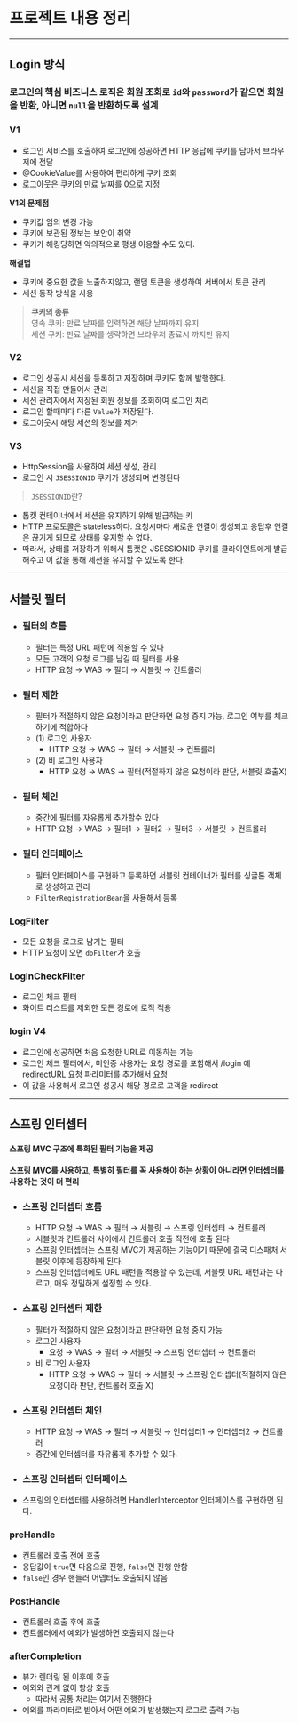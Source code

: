 # 프로젝트 내용 정리

---

## Login 방식

### 로그인의 핵심 비즈니스 로직은 회원 조회로 `id`와 `password`가 같으면 회원을 반환, 아니면 `null`을 반환하도록 설계

### V1
- 로그인 서비스를 호출하여 로그인에 성공하면 HTTP 응답에 쿠키를 담아서 브라우저에 전달
- @CookieValue를 사용하여 편리하게 쿠키 조회
- 로그아웃은 쿠키의 만료 날짜를 0으로 지정

**V1의 문제점**
- 쿠키값 임의 변경 가능
- 쿠키에 보관된 정보는 보안이 취약
- 쿠키가 해킹당하면 악의적으로 평생 이용할 수도 있다.

**해결법**
- 쿠키에 중요한 값을 노출하지않고, 랜덤 토큰을 생성하여 서버에서 토큰 관리
- 세션 동작 방식을 사용

> **쿠키의 종류**<br>
영속 쿠키: 만료 날짜를 입력하면 해당 날짜까지 유지<br>
세션 쿠키: 만료 날짜를 생략하면 브라우저 종료시 까지만 유지

### V2
- 로그인 성공시 세션을 등록하고 저장하며 쿠키도 함께 발행한다.
- 세션을 직접 만들어서 관리
- 세션 관리자에서 저장된 회원 정보를 조회하여 로그인 처리
- 로그인 할때마다 다른 `Value`가 저장된다.
- 로그아웃시 해당 세션의 정보를 제거

### V3
- HttpSession을 사용하여 세션 생성, 관리
- 로그인 시 `JSESSIONID` 쿠키가 생성되며 변경된다

> `JSESSIONID`란?
- 톰캣 컨테이너에서 세션을 유지하기 위해 발급하는 키
- HTTP 프로토콜은 stateless하다. 요청시마다 새로운 연결이 생성되고 응답후 연결은 끊기게 되므로 상태를 유지할 수 없다.
- 따라서, 상태를 저장하기 위해서 톰캣은 JSESSIONID 쿠키를 클라이언트에게 발급해주고 이 값을 통해 세션을 유지할 수 있도록 한다.

---

## 서블릿 필터
- ### 필터의 흐름
  -  필터는 특정 URL 패턴에 적용할 수 있다
  - 모든 고객의 요청 로그를 남길 때 필터를 사용
  -  HTTP 요청 → WAS → 필터 → 서블릿 → 컨트롤러
- ### 필터 제한
  - 필터가 적절하지 않은 요청이라고 판단하면 요청 중지 가능, 로그인 여부를 체크하기에 적합하다
  - (1) 로그인 사용자
    -  HTTP 요청 → WAS → 필터 → 서블릿 → 컨트롤러
  - (2) 비 로그인 사용자
    - HTTP 요청 → WAS → 필터(적절하지 않은 요청이라 판단, 서블릿 호출X)
- ### 필터 체인
  - 중간에 필터를 자유롭게 추가할수 있다
  - HTTP 요청 → WAS → 필터1 → 필터2 → 필터3 → 서블릿 → 컨트롤러
  
- ### 필터 인터페이스
  - 필터 인터페이스를 구현하고 등록하면 서블릿 컨테이너가 필터를 싱글톤 객체로 생성하고 관리
  - `FilterRegistrationBean`을 사용해서 등록

### LogFilter
- 모든 요청을 로그로 남기는 필터
- HTTP 요청이 오면 `doFilter`가 호출

### LoginCheckFilter
- 로그인 체크 필터
- 화이트 리스트를 제외한 모든 경로에 로직 적용

### login V4
- 로그인에 성공하면 처음 요청한 URL로 이동하는 기능
- 로그인 체크 필터에서, 미인증 사용자는 요청 경로를 포함해서 /login 에 redirectURL 요청 파라미터를 추가해서 요청
- 이 값을 사용해서 로그인 성공시 해당 경로로 고객을 redirect

---

## 스프링 인터셉터
#### 스프링 MVC 구조에 특화된 필터 기능을 제공
#### 스프링 MVC를 사용하고, 특별히 필터를 꼭 사용해야 하는 상황이 아니라면 인터셉터를 사용하는 것이 더 편리


- ### 스프링 인터셉터 흐름
  - HTTP 요청 → WAS → 필터 → 서블릿 → 스프링 인터셉터 → 컨트롤러
  - 서블릿과 컨트롤러 사이에서 컨트롤러 호출 직전에 호출 된다
  - 스프링 인터셉터는 스프링 MVC가 제공하는 기능이기 때문에 결국 디스패처 서블릿 이후에 등장하게 된다.
  - 스프링 인터셉터에도 URL 패턴을 적용할 수 있는데, 서블릿 URL 패턴과는 다르고, 매우 정밀하게 설정할 수 있다.

- ### 스프링 인터셉터 제한
  - 필터가 적절하지 않은 요청이라고 판단하면 요청 중지 가능
  - 로그인 사용자
    - 요청 → WAS → 필터 → 서블릿 → 스프링 인터셉터 → 컨트롤러
  - 비 로그인 사용자
    - HTTP 요청 → WAS → 필터 → 서블릿 → 스프링 인터셉터(적절하지 않은 요청이라 판단, 컨트롤러 호출 X)

- ### 스프링 인터셉터 체인
  - HTTP 요청 → WAS → 필터 → 서블릿 → 인터셉터1 → 인터셉터2 → 컨트롤러
  - 중간에 인터셉터를 자유롭게 추가할 수 있다.

- ### 스프링 인터셉터 인터페이스
- 스프링의 인터셉터를 사용하려면 HandlerInterceptor 인터페이스를 구현하면 된다.

### preHandle
- 컨트롤러 호출 전에 호출
- 응답값이 `true`면 다음으로 진행, `false`면 진행 안함
- `false`인 경우 핸들러 어뎁터도 호출되지 않음

### PostHandle
- 컨트롤러 호출 후에 호출
- 컨트롤러에서 예외가 발생하면 호출되지 않는다

### afterCompletion
- 뷰가 렌더링 된 이후에 호출
- 예외와 관계 없이 항상 호출
  - 따라서 공통 처리는 여기서 진행한다
- 예외를 파라미터로 받아서 어떤 예외가 발생했는지 로그로 출력 가능
















